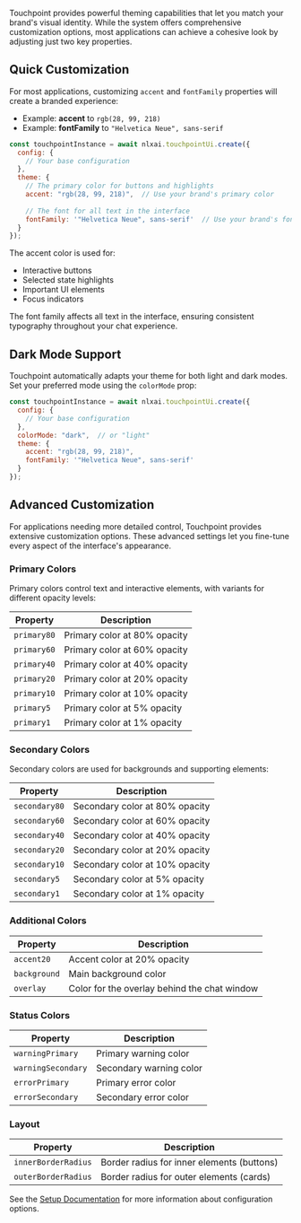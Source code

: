 
Touchpoint provides powerful theming capabilities that let you match your brand's visual identity. While the system offers comprehensive customization options, most applications can achieve a cohesive look by adjusting just two key properties.

## Quick Customization

For most applications, customizing `accent` and `fontFamily` properties will create a branded experience:

* Example: **accent** to `rgb(28, 99, 218)`
* Example: **fontFamily** to `"Helvetica Neue", sans-serif`

```javascript
const touchpointInstance = await nlxai.touchpointUi.create({
  config: {
    // Your base configuration
  },
  theme: {
    // The primary color for buttons and highlights
    accent: "rgb(28, 99, 218)",  // Use your brand's primary color
    
    // The font for all text in the interface
    fontFamily: '"Helvetica Neue", sans-serif'  // Use your brand's font
  }
});
```

The accent color is used for:
- Interactive buttons
- Selected state highlights
- Important UI elements
- Focus indicators

The font family affects all text in the interface, ensuring consistent typography throughout your chat experience.

## Dark Mode Support

Touchpoint automatically adapts your theme for both light and dark modes. Set your preferred mode using the `colorMode` prop:

```javascript
const touchpointInstance = await nlxai.touchpointUi.create({
  config: {
    // Your base configuration
  },
  colorMode: "dark",  // or "light"
  theme: {
    accent: "rgb(28, 99, 218)",
    fontFamily: '"Helvetica Neue", sans-serif'
  }
});
```

## Advanced Customization

For applications needing more detailed control, Touchpoint provides extensive customization options. These advanced settings let you fine-tune every aspect of the interface's appearance.

### Primary Colors
Primary colors control text and interactive elements, with variants for different opacity levels:

| Property    | Description                  |
|-------------|------------------------------|
| `primary80` | Primary color at 80% opacity |
| `primary60` | Primary color at 60% opacity |
| `primary40` | Primary color at 40% opacity |
| `primary20` | Primary color at 20% opacity |
| `primary10` | Primary color at 10% opacity |
| `primary5`  | Primary color at 5% opacity  |
| `primary1`  | Primary color at 1% opacity  |

### Secondary Colors
Secondary colors are used for backgrounds and supporting elements:

| Property      | Description                    |
|---------------|--------------------------------|
| `secondary80` | Secondary color at 80% opacity |
| `secondary60` | Secondary color at 60% opacity |
| `secondary40` | Secondary color at 40% opacity |
| `secondary20` | Secondary color at 20% opacity |
| `secondary10` | Secondary color at 10% opacity |
| `secondary5`  | Secondary color at 5% opacity  |
| `secondary1`  | Secondary color at 1% opacity  |

### Additional Colors
| Property     | Description                                  |
|--------------|----------------------------------------------|
| `accent20`   | Accent color at 20% opacity                  |
| `background` | Main background color                        |
| `overlay`    | Color for the overlay behind the chat window |

### Status Colors
| Property           | Description             |
|--------------------|-------------------------|
| `warningPrimary`   | Primary warning color   |
| `warningSecondary` | Secondary warning color |
| `errorPrimary`     | Primary error color     |
| `errorSecondary`   | Secondary error color   |

### Layout

| Property            | Description                                |
|---------------------|--------------------------------------------|
| `innerBorderRadius` | Border radius for inner elements (buttons) |
| `outerBorderRadius` | Border radius for outer elements (cards)   |

See the [Setup Documentation](/touchpoint-ui-setup) for more information about configuration options.